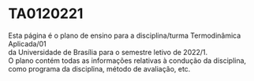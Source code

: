 # TA0120221
Esta página é o plano de ensino para a disciplina/turma Termodinâmica Aplicada/01 </br>
da Universidade de Brasília para o semestre letivo de 2022/1. </br>
O plano contém todas as informações relativas à condução da disciplina, </br>
como programa da disciplina, método de avaliação, etc.
